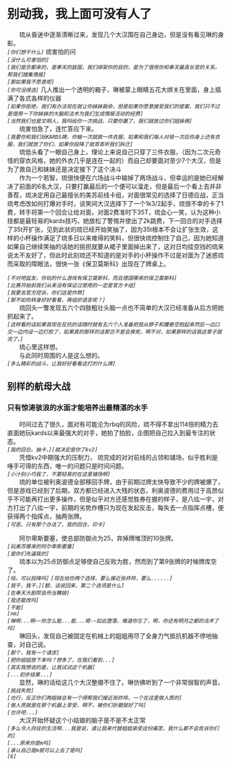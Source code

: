 # 别动我，我上面可没有人了
&emsp;&emsp;琉从昏迷中逐渐清晰过来，发现几个大汉围在自己身边，但是没有看见琳的身影。  
*```[你们想干什么]```* 琉害怕的问  
*```[没什么可害怕的]```*  
*```[我们是京都来的，是奉天的敌国，我们绑架你的目的，是为了借用你和奉天最高长官的关系，帮我们搜集情报]```*  
*```[那如果我不愿意呢]```*  
*```[你可没得选]```* 几人推出一个透明的箱子，琳被蒙上眼睛五花大绑关在里面，身上插满了各式各样的仪器  
*```[如果你拒绝，我们有办法现在就让你妹妹毙命，但是如果你愿意接受我们的提案，我们只不过是借用一下你妹妹的大脑和法术为我们生成情报活动的经费]```*  
*```[当然我们也是文明人，我吗给你一次挑战，只要你赢了，我们就放过你们姐妹俩]```*  
&emsp;&emsp;琉害怕急了，连忙答应下来。  
*```[我要你和我们玩KARDS牌，你输一次就脱一件衣服，如果和我们每人对局一次后你身上还有衣服，我们就放了你们，如果你投降了就乖乖听我们拆迁]```*  
&emsp;&emsp;琉低头看了一眼自己身上，理论上来说自己只穿了三件衣服，（因为二次元奇怪的穿衣风格，她的外衣几乎是连在一起的）而自己却要面对至少7个大汉，但是为了救自己和妹妹还是决定接下了这个决斗  
&emsp;&emsp;作为一个若智，琉很快便在六场战斗中输掉了两场战斗，但幸运的是她已经解决了前面的6名大汉，只要打赢最后的一个便可以溜走，但是最后一个看上去并非善茬，琉决定用自己最擅长的美苏前线卡组，对面很常见的选择了日德应战，正当琉考虑改如何打爆对手时，谈笑间大汉选择下了一个1k3/2起手，琉很不幸的卡了1费，转手将第一个回合让给对面，对面2费准时下35T，琉会心一笑，认为这种小技都是最轻易的kards技巧，她放松了警惕并使出了2k跳费，下一回合的对手选择了35t开扩张，见到此状的琉已经开始笑抽了，因为35t根本不会让扩张生效，这样的小杯操作满足了琉多日以来难得的笑料，但很快琉控制住了自己，因为她知道如果自己继续笑抽的话她的挑担就要从裙子里面掉出来了，这对日均挂空挡的琉来说太不友好了，但此时此刻琉还不知道的是对手的小杯操作不过是对面为了迷惑琉而采取的障眼法，很快一张《保卫莫斯科》出现在了牌桌上。  

*```[不对吧盆友，你玩的什么游戏有保卫莫斯科，而且德国哪来的保卫莫斯科]```*  
*```[比赛开始前我们从来没有保证过使用的一定是官方卡组]```*  
*```[我要去官方控诉，你们这是作弊]```*  
*```[那不如你转身好好看看，再组织语言呢？]```*  
&emsp;&emsp;琉回头一瞥发现五六个四肢粗壮头脑一点也不简单的大汉已经准备从后方把她抓起来了。  
*```[这样看的话如果我现在反抗的话随时就有五六个人准备把我从脖子和腰悬空抱起来然后一边口交一边内设一边打胶了，如果真的那样的话那岂不是会爽死，啊不对，如果那样的话我这辈子就完了。]```*  
&emsp;&emsp;琉心里这样想。    
&emsp;&emsp;与此同时周围的人是这么想的。  
*```[多么精彩的战斗，让我好好看看这打的什么牌]```*  
## 别样的航母大战
### 只有惊涛骇浪的水面才能培养出最精湛的水手

&emsp;&emsp;时间过去了很久，面对有可能沦为rbq的风险，琉不得不拿出114倍的精力去直面她玩kards以来最强大的对手，她拍了拍脸，企图把自己拉入到最专注的状态。  
*```[我的回合。抽卡，][就决定是你了kv2]```*  
&emsp;&emsp;凭借kv2中期强大的压制力， 琉完成的对对前线的占领和铺场，似乎胜利是唾手可得的东西，唯一的问题只是时间问题。  
*```[小汁别小巧我了，不要轻易的在这里铺场啊]```*  
&emsp;&emsp;琉的单位被利奥波德全部移回手牌，由于前期过牌太快导致不少的牌被爆了，但是游戏已经到了后期，双方都已经进入大残的状态，利奥波德的费用过于高昂似乎不可能再打出更多操作，但是似乎对方还感觉胜券在握的样子，是八纮一宇，对方打出了八纮一宇，前期的劣势炸槽只为现在发起反击，每失去一点指挥点槽，便获得两个指挥点，抽两张牌。  
*```[可恶，只有那个办法了，我的回合，印卡]```*  

&emsp;&emsp;阿尔卑斯要塞，使总部防御点为25，弃掉牌堆顶的10张牌。  
*```[玩美苏哪来的阿尔卑斯要塞]```*  
*```[是你们先逼我的]```*  
&emsp;&emsp;琉本以为25点防御点足够使自己反败为胜，然而到了第9张牌的时候牌库空了。  
*```[咕，可以投降吗]```*
*```[现在给你两个选择，要么接近张祚玲，要么......]```*  
*```[我干，我干，][额，话说回来，第二个选项是什么]```*  
*```[在奉天大剧院会所当舞娘]```*  
*```[我还能改吗]```*  
*```[不能]```*  
*```[nm]```*  
*```[琳啊...啊~~你怎么能...能...嗯·~如此堕落，难道你忘了，啊，你还有明月之都的法术了吗]```*  
&emsp;&emsp;琳回头，发现自己被固定在机械上的姐姐用尽了全身力气抵抗机器不停地抽查，对自己说。  
*```[那个，我有一个请求]```*  
*```[把你姐姐放下来吗？想多了，在我们看到...]```*  
*```[其实我想说的是，让我试试这个机器]```*  
*```[...初步结果...]```*  
&emsp;&emsp;显然，琳的话给这几个大汉整绷不住了。琳仿佛听到了一个非常弱智的声音。  
*```[挑战失败]```*  
*```[也行，反正你们两姐妹总有一个得帮我们接近张祚玲，一个在这里做人质的]```*  
*```[做人质就是在那个机器上享受，啊不，被你们折磨就好了吗]```*  
*```[也许吧...]```*  
&emsp;&emsp;大汉开始怀疑这个小姑娘的脑子是不是不太正常  
*```[多么令人向往的生活啊...我是说，请让我来代替姐姐承受这份痛苦，我什么都不会告诉你们的]```*  
*```[...原来你是m吗]```*  
*```[承认自己是m就可以上去了是吗]```*  
*```[6]```*  
